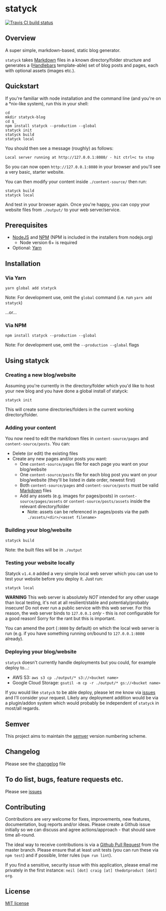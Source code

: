 # statyck

[![Travis CI build status](https://travis-ci.org/neilstuartcraig/statyck.svg)](https://travis-ci.org/neilstuartcraig/statyck)


## Overview
A super simple, markdown-based, static blog generator. 

`statyck` takes [Markdown](https://en.wikipedia.org/wiki/Markdown) files in a known directory/folder structure and generates a ([Handlebars](http://handlebarsjs.com/) template-able) set of blog posts and pages, each with optional assets (images etc.).


## Quickstart
If you're familiar with node installation and the command line (and you're on a *nix-like system), run this in your shell:

```
cd 
mkdir statyck-blog
cd $_
npm install statyck --production --global
statyck init
statyck build
statyck local
```

You should then see a message (roughly) as follows:

```
Local server running at http://127.0.0.1:8080/ - hit ctrl+c to stop
```

So you can now open `http://127.0.0.1:8080` in your browser and you'll see a very basic, starter website.

You can then modify your content inside `./content-source/` then run:

```
statyck build
statyck local
```

And test in your browser again. Once you're happy, you can copy your website files from `./output/` to your web server/service.



## Prerequisites
* [NodeJS](https://nodejs.org/) and [NPM](https://www.npmjs.com/) (NPM is included in the installers from nodejs.org)
    * Node version 6+ is required
* Optional: [Yarn]()


## Installation

### Via Yarn  
```
yarn global add statyck
```  
Note: For development use, omit the `global` command (i.e. run `yarn add statyck`)

...or...

### Via NPM  
```
npm install statyck --production --global
```  
Note: For development use, omit the `--production --global` flags  


## Using statyck

### Creating a new blog/website
Assuming you're currently in the directory/folder which you'd like to host your new blog and you have done a global install of statyck:  

```
statyck init
```

This will create some directories/folders in the current working directory/folder.

### Adding your content
You now need to edit the markdown files in `content-source/pages` and `content-source/posts`. You can:

* Delete (or edit) the existing files
* Create any new pages and/or posts you want:
    * One `content-source/pages` file for each page you want on your blog/website
    * One `content-source/posts` file for each blog post you want on your blog/website (they'll be listed in date order, newest first)
    * Both `content-source/pages` and `content-source/posts` must be valid [Markdown](https://en.wikipedia.org/wiki/Markdown) files
    * Add any assets (e.g. images for pages/posts) in `content-source/pages/assets` or `content-source/posts/assets` inside the relevant directory/folder
        * Note: assets can be referenced in pages/posts via the path `./assets/<dir>/<asset filename>`

### Building your blog/website

```
statyck build
```

Note: the built files will be in `./output` 


### Testing your website locally

Statyck `v1.4.0` added a very simple local web server which you can use to test your website before you deploy it. Just run:

```
statyck local
```

**WARNING** This web server is absolutely *NOT* intended for any other usage than local testing, it's not at all resilient/stable and potentialy/probably insecure! Do not ever run a public service with this web server. For this reason, the web server binds to `127.0.0.1` *only* - this is *not* configurable for a good reason! Sorry for the rant but this is important.

You can amend the port (`:8080` by default) on which the local web server is run (e.g. if you have something running on/bound to `127.0.0.1:8080` already).


### Deploying your blog/website
`statyck` doesn't currently handle deployments but you could, for example deploy to...:

* AWS S3: `aws s3 cp ./output/* s3://<bucket name>`
* Google Cloud Storage: `gsutil -m cp -r ./output/* gs://<bucket name>`

If you would like `statyck` to be able deploy, please let me know via [issues](./issues) and I'll consider your request. Likely any deployment addition would be via a plugin/addon system which would probably be independent of `statyck` in most/all regards.


## Semver
This project aims to maintain the [semver](http://semver.org/) version numbering scheme.


## Changelog
Please see the [changelog](./changelog.md) file


## To do list, bugs, feature requests etc.
Please see [issues](./issues)


## Contributing
Contributions are *very* welcome for fixes, improvements, new features, documentation, bug reports and/or ideas. Please create a Github issue initially so we can discuss and agree actions/approach - that should save time all-round.

The ideal way to receive contributions is via a [Github Pull Request](https://help.github.com/articles/using-pull-requests/) from the master branch. Please ensure that at least unit tests (you can run these via `npm test`) and if possible, linter rules (`npm run lint`).

If you find a sensitive, security issue with this application, please email me privately in the first instance: `neil [dot] craig [at] thedotproduct [dot] org`.


## License
[MIT license](./license.md)
